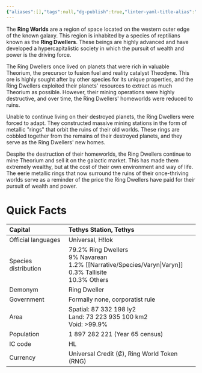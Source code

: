 ```yaml
---
{"aliases":[],"tags":null,"dg-publish":true,"linter-yaml-title-alias":"","permalink":"/narrative/factions/ring-worlds/","dgPassFrontmatter":true}
---
```


The **Ring Worlds** are a region of space located on the western outer edge of the known galaxy. This region is inhabited by a species of reptilians known as the **Ring Dwellers**. These beings are highly advanced and have developed a hypercapitalistic society in which the pursuit of wealth and power is the driving force.

The Ring Dwellers once lived on planets that were rich in valuable Theorium, the precursor to fusion fuel and reality catalyst Theodyne. This ore is highly sought after by other species for its unique properties, and the Ring Dwellers exploited their planets' resources to extract as much Theorium as possible. However, their mining operations were highly destructive, and over time, the Ring Dwellers' homeworlds were reduced to ruins.

Unable to continue living on their destroyed planets, the Ring Dwellers were forced to adapt. They constructed massive mining stations in the form of metallic "rings" that orbit the ruins of their old worlds. These rings are cobbled together from the remains of their destroyed planets, and they serve as the Ring Dwellers' new homes.

Despite the destruction of their homeworlds, the Ring Dwellers continue to mine Theorium and sell it on the galactic market. This has made them extremely wealthy, but at the cost of their own environment and way of life. The eerie metallic rings that now surround the ruins of their once-thriving worlds serve as a reminder of the price the Ring Dwellers have paid for their pursuit of wealth and power.

# Quick Facts

| Capital<br>          | Tethys Station, Tethys                                                                                         |
|:---------------------|:---------------------------------------------------------------------------------------------------------------|
| Official languages   | Universal, H!lok                                                                                               |
| Species distribution | 79.2% Ring Dwellers<div>9% Navarean</div><div>1.2% [[Narrative/Species/Varyn\|Varyn]]</div><div>0.3% Tallisite</div><div>10.3% Others</div> |
| Demonym              | Ring Dweller                                                                                                   |
| Government           | Formally none, corporatist rule                                                                                |
| Area                 | Spatial: 87 332 198 ly2&nbsp;<div>Land: 73 223 935 100 km2</div><div>Void: &gt;99.9%</div>                     |
| Population           |                                                                                 1 897 282 221 (Year 65 census) |
| IC code              | HL                                                                                                             |
| Currency             | Universal Credit (₡), Ring World Token (RNG)                                                                   |  